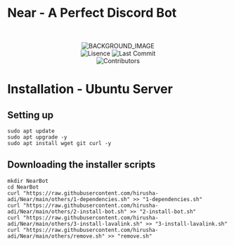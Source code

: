 # Near - A Perfect Discord Bot

<br>
<p align="center">
    <img src="https://cdn.discordapp.com/attachments/881007500588089404/881046764206039070/unknown.png" alt="BACKGROUND_IMAGE">
    <br>
    <img src="https://img.shields.io/github/license/hirusha-adi/Near?style=for-the-badge" alt="Lisence">
    <img src="https://img.shields.io/github/last-commit/hirusha-adi/Near?style=for-the-badge" alt="Last Commit">
    <br>
    <img src="https://img.shields.io/github/contributors/hirusha-adi/Near?style=for-the-badge" alt="Contributors">
</p>

# Installation - Ubuntu Server

## Setting up

```
sudo apt update
sudo apt upgrade -y
sudo apt install wget git curl -y
```

## Downloading the installer scripts

```
mkdir NearBot
cd NearBot
curl "https://raw.githubusercontent.com/hirusha-adi/Near/main/others/1-dependencies.sh" >> "1-dependencies.sh"
curl "https://raw.githubusercontent.com/hirusha-adi/Near/main/others/2-install-bot.sh" >> "2-install-bot.sh"
curl "https://raw.githubusercontent.com/hirusha-adi/Near/main/others/3-install-lavalink.sh" >> "3-install-lavalink.sh"
curl "https://raw.githubusercontent.com/hirusha-adi/Near/main/others/remove.sh" >> "remove.sh"
```
